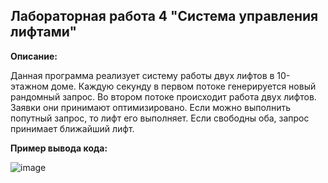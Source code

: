 ## Лабораторная работа 4 "Система управления лифтами"

**Описание:**

Данная программа реализует систему работы двух лифтов в 10-этажном доме. Каждую секунду в первом потоке генерируется новый рандомный запрос. Во втором потоке происходит
работа двух лифтов. Заявки они принимают оптимизировано. Если можно выполнить попутный запрос, то лифт его выполняет. Если свободны оба, запрос принимает ближайший лифт.

**Пример вывода кода:**

![image](https://github.com/maaashaam/Java-Lab4/assets/119690135/54bedbac-1061-40dc-b521-b7d42cf5d208)
